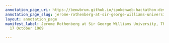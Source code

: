 ```yaml
---
annotation_page_uri: https://benwbrum.github.io/spokenweb-hackathon-development-noterms/annotations/jerome-rothenberg-at-sir-george-williams-university-the-poetry-series-17-october-1969-canvas-1-end.json
annotation_page_slug: jerome-rothenberg-at-sir-george-williams-university-the-poetry-series-17-october-1969-canvas-1-end
layout: annotation_page
manifest_label: Jerome Rothenberg at Sir George Williams University, The Poetry Series,
  17 October 1969

---
```

